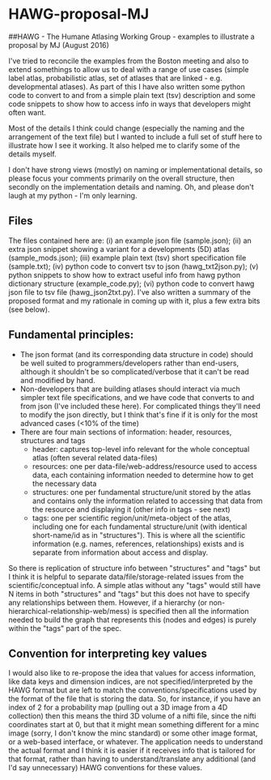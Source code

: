 # HAWG-proposal-MJ

##HAWG - The Humane Atlasing Working Group - examples to illustrate a proposal by MJ (August 2016)

I've tried to reconcile the examples from the Boston meeting and also to extend somethings to allow us to deal with a range of use cases (simple label atlas, probabilistic atlas, set of atlases that are linked - e.g. developmental atlases).  As part of this I have also written some python code to convert to and from a simple plain text (tsv) description and some code snippets to show how to access info in ways that developers might often want. 
 
Most of the details I think could change (especially the naming and the arrangement of the text file) but I wanted to include a full set of stuff here to illustrate how I see it working.  It also helped me to clarify some of the details myself.

I don't have strong views (mostly) on naming or implementational details, so please focus your comments primarily on the overall structure, then secondly on the implementation details and naming. Oh, and please don't laugh at my python - I'm only learning.
 
## Files

The files contained here are: (i) an example json file (sample.json); (ii) an extra json snippet showing a variant for a developments (5D) atlas (sample_mods.json); (iii) example plain text (tsv) short specification file (sample.txt); (iv) python code to convert tsv to json (hawg_txt2json.py); (v) python snippets to show how to extract useful info from hawg python dictionary structure (example_code.py); (vi) python code to convert hawg json file to tsv file (hawg_json2txt.py).  I've also written a summary of the proposed format and my rationale in coming up with it, plus a few extra bits (see below).
 
## Fundamental principles:

 - The json format (and its corresponding data structure in code) should be well suited to programmers/developers rather than end-users, although it shouldn't be so complicated/verbose that it can't be read and modified by hand.
 - Non-developers that are building atlases should interact via much simpler text file specifications, and we have code that converts to and from json (I've included these here).  For complicated things they'll need to modify the json directly, but I think that's fine if it is only for the most advanced cases (<10% of the time)
 - There are four main sections of information: header, resources, structures and tags
   - header: captures top-level info relevant for the whole conceptual atlas (often several related data-files)
   - resources: one per data-file/web-address/resource used to access data, each containing information needed to determine how to get the necessary data
   - structures: one per fundamental structure/unit stored by the atlas and contains only the information related to accessing that data from the resource and displaying it (other info in tags - see next)
    - tags: one per scientific region/unit/meta-object of the atlas, including one for each fundamental structure/unit (with identical short-name/id as in "structures"). This is where all the scientific information (e.g. names, references, relationships) exists and is separate from information about access and display.
 
So there is replication of structure info between "structures" and "tags" but I think it is helpful to separate data/file/storage-related issues from the scientific/conceptual info.  A simple atlas without any "tags" would still have N items in both "structures" and "tags" but this does not have to specify any relationships between them.  However, if a hierarchy (or non-hierarchical-relationship-web/mess) is specified then all the information needed to build the graph that represents this (nodes and edges) is purely within the "tags" part of the spec.
 
## Convention for interpreting key values

I would also like to re-propose the idea that values for access information, like data keys and dimension indices, are not specified/interpreted by the HAWG format but are left to match the conventions/specifications used by the format of the file that is storing the data.  So, for instance, if you have an index of 2 for a probability map (pulling out a 3D image from a 4D collection) then this means the third 3D volume of a nifti file, since the nifti coordinates start at 0, but that it might mean something different for a minc image (sorry, I don't know the minc standard) or some other image format, or a web-based interface, or whatever.  The application needs to understand the actual format and I think it is easier if it receives info that is tailored for that format, rather than having to understand/translate any additional (and I'd say unnecessary) HAWG conventions for these values.
 
